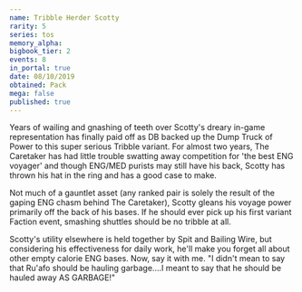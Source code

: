 ```yaml
---
name: Tribble Herder Scotty
rarity: 5
series: tos
memory_alpha:
bigbook_tier: 2
events: 8
in_portal: true
date: 08/10/2019
obtained: Pack
mega: false
published: true
---
```


Years of wailing and gnashing of teeth over Scotty's dreary in-game representation has finally paid off as DB backed up the Dump Truck of Power to this super serious Tribble variant. For almost two years, The Caretaker has had little trouble swatting away competition for 'the best ENG voyager' and though ENG/MED purists may still have his back, Scotty has thrown his hat in the ring and has a good case to make.

Not much of a gauntlet asset (any ranked pair is solely the result of the gaping ENG chasm behind The Caretaker), Scotty gleans his voyage power primarily off the back of his bases. If he should ever pick up his first variant Faction event, smashing shuttles should be no tribble at all.

Scotty's utility elsewhere is held together by Spit and Bailing Wire, but considering his effectiveness for daily work, he'll make you forget all about other empty calorie ENG bases. Now, say it with me. "I didn't mean to say that Ru'afo should be hauling garbage....I meant to say that he should be hauled away AS GARBAGE!"
